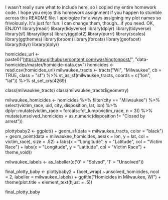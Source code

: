 I wasn't really sure what to include here, so I copied my entire homework code. I hope you enjoy this homework assignment if you happen to stumble across this README file. I apologize for always assigning my plot names so frivolously. It's just for fun. I can change them, though...if you need. OK, ENJOY!
library(readr)
library(tidyverse)
library(dplyr)
library(tidyverse)
library(sf)
library(tigris)
library(ggplot2)
library(purrr)
library(scales)
library(ggthemes)
library(broom)
library(forcats)
library(geofacet)
library(tidyr)
library(dplyr)

homicides_url <- paste0("https://raw.githubusercontent.com/washingtonpost/",
                          "data-homicides/master/homicide-data.csv")
homicides <- read.csv(homicides_url)
milwaukee_tracts <- tracts("WI", "Milwaukee", 
cb = TRUE, class = "sf") %>% 
st_as_sf(milwaukee_tracts, coords = c("lon", "lat")) %>% 
st_set_crs(4269) 

class(milwaukee_tracts)
class(milwaukee_tracts$geometry)

milwaukee_homicides <- homicides %>% 
filter(city == "Milwaukee") %>% 
select(victim_race, uid, city, disposition, lat, lon) %>% 
dplyr::mutate(victim_race = forcats::fct_lump(victim_race, n = 3)) %>% 
mutate(unsolved_homicides = as.numeric(disposition != "Closed by arrest"))

plottybaby2 <- ggplot() + 
geom_sf(data = milwaukee_tracts, color = "black") + 
geom_point(data = milwaukee_homicides, aes(x = lon, y = lat, 
    col = victim_race), size = .52) + labs(x = "Longitude",
    y = "Latitude", col = "Victim Race") + 
  labs(x = "Longitude", y = "Latitude", col = "Victim Race") + theme_void()

milwaukee_labels <- as_labeller(c('0' = "Solved",
                                  '1' = "Unsolved"))

final_plotty_baby <- plottybaby2 + facet_wrap(.~unsolved_homicides, 
  ncol = 2, labeller = milwaukee_labels) +
ggtitle("Homicides in Milwaukee, WI") + 
theme(plot.title = element_text(hjust = .5))

final_plotty_baby











